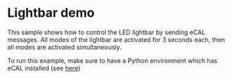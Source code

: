 # Lightbar demo

This sample shows how to control the LED lightbar by sending eCAL messages.
All modes of the lightbar are activated for 3 seconds each, then all modes are activated simultaneously.

To run this example, make sure to have a Python environment which has eCAL installed (see [here](https://eclipse-ecal.github.io/ecal/getting_started/hello_world_python.html#dependencies))